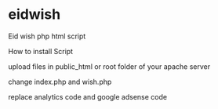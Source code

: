 # eidwish
Eid wish php html script

How to install Script

upload files in public_html or root folder of your apache server

change index.php and wish.php

replace analytics code and google adsense code
